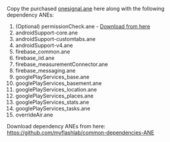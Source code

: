 Copy the purchased [onesignal.ane](https://www.myflashlabs.com/product/onesignal-ane-adobe-air-native-extension/) here along with the following dependency ANEs:

1. (Optional) permissionCheck.ane - [Download from here](https://github.com/myflashlab/PermissionCheck-ANE/)
1. androidSupport-core.ane
1. androidSupport-customtabs.ane
1. androidSupport-v4.ane
1. firebase_common.ane
1. firebase_iid.ane
1. firebase_measurementConnector.ane
1. firebase_messaging.ane
1. googlePlayServices_base.ane
1. googlePlayServices_basement.ane
1. googlePlayServices_location.ane
1. googlePlayServices_places.ane
1. googlePlayServices_stats.ane
1. googlePlayServices_tasks.ane
1. overrideAir.ane

Download dependency ANEs from here: https://github.com/myflashlab/common-dependencies-ANE